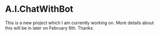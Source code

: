 # A.I.ChatWithBot
This is a new project which I am currently working on. More details about this will be in later on February 6th. Thanks.
